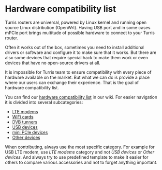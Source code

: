 # Hardware compatibility list

Turris routers are universal, powered by Linux kernel and running open
source Linux distribution (OpenWrt). Having USB port and in some cases mPCIe port brings
multitude of possible hardware to connect to your Turris router.

Often it works out of the box, sometimes you need to install additional drivers
or software and configure it to make sure that it works. But there are also
some devices that require special hack to make them work or even devices that
have no open-source drivers at all.

It is impossible for Turris team to ensure compatibility with every piece of
hardware available on the market. But what we can do is provide a place where
our users can exchange their experience. That is the goal of hardware
compatibility list.

You can find our [hardware compatibility list](https://wiki.turris.cz/doc/en/hcl)
in our wiki. For easier navigation it is divided into several subcategories:

* [LTE modems](https://wiki.turris.cz/doc/en/hcl/lte)
* [WiFi cards](https://wiki.turris.cz/doc/en/hcl/wifi)
* [DVB tunners](https://wiki.turris.cz/doc/en/hcl/dvb)
* [USB devices](https://wiki.turris.cz/doc/en/hcl/usb)
* [mini PCIe devices](https://wiki.turris.cz/doc/en/hcl/usb)
* [Other devices](https://wiki.turris.cz/doc/en/hcl/other)

When contributing, always use the most specific category. For example for USB
LTE modem, use _LTE modems_ category and not _USB devices_ or _Other devices_.
And always try to use predefined template to make it easier for others to
compare various accessories and not to forget anything important.
